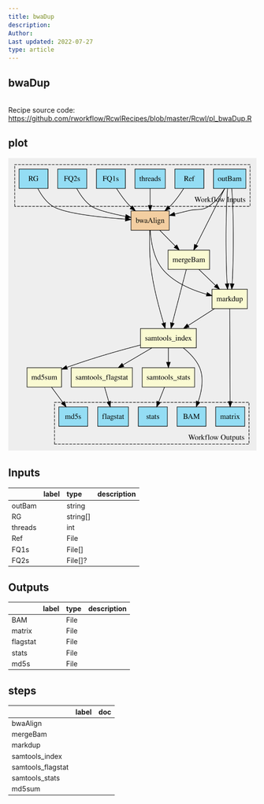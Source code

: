 ```yaml
---
title: bwaDup
description: 
Author: 
Last updated: 2022-07-27
type: article
---
```

## bwaDup
<br>Recipe source code: <https://github.com/rworkflow/RcwlRecipes/blob/master/Rcwl/pl_bwaDup.R>
## plot
![## bwaDup](/plots/bwaDup.svg)
## Inputs
|        |label |type     |description  |
|:-------|:-----|:--------|:------------|
|outBam  |      |string   |  |
|RG      |      |string[] |  |
|threads |      |int      |  |
|Ref     |      |File     |  |
|FQ1s    |      |File[]   |  |
|FQ2s    |      |File[]?  |  |
## Outputs
|         |label        |type |description  |
|:--------|:------------|:----|:------------|
|BAM      |  |File |  |
|matrix   |  |File |  |
|flagstat |  |File |  |
|stats    |  |File |  |
|md5s     |  |File |  |
## steps
|                  |label        |doc          |
|:-----------------|:------------|:------------|
|bwaAlign          |  |  |
|mergeBam          |  |  |
|markdup           |  |  |
|samtools_index    |  |  |
|samtools_flagstat |  |  |
|samtools_stats    |  |  |
|md5sum            |  |  |
